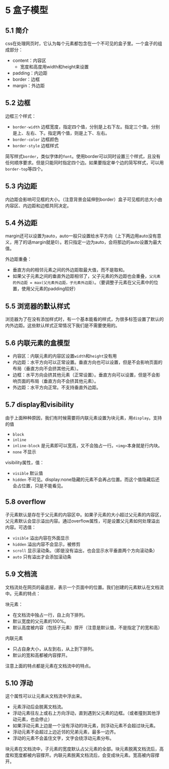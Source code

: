 # 5 盒子模型

## 5.1 简介

css在处理网页时，它认为每个元素都包含在一个不可见的盒子里。一个盒子的组成部分：

- content：内容区
  - 宽度和高度用width和height来设置
- padding：内边距
- border：边框
- margin：外边距

## 5.2 边框

边框三个样式：

- `border-width` 边框宽度，指定四个值，分别是上右下左。指定三个值，分别是上、左右、下。指定两个值，则是上下、左右。
- `border-color` 边框颜色
- `border-style` 边框样式

简写样式`border`，类似字体的`font`。使用border可以同时设置三个样式，且没有任何顺序要求。但是只能同时指定四个边。如果要指定单个边的简写样式，可以用`border-top`等四个。

## 5.3 内边距

内边距会影响可见框的大小。（注意背景会延伸到border）盒子可见框的总大小由内容区、内边距和边框共同决定。

## 5.4 外边距

margin还可以设置为auto，auto一般只设置给水平方向（上下两边用auto没有意义，用了的话margin就是0）。若只指定一边为auto，会将那边的auto设置为最大值。

外边距重叠：

- 垂直方向的相邻元素之间的外边距取最大值，而不是取和。
- 如果父子元素之间的垂直外边距相邻了，父子元素的外边距也会重叠，`父元素的外边距 = max(父元素外边距，子元素外边距)`。（要调整子元素在父元素中的位置，使用父元素的padding较好）

## 5.5 浏览器的默认样式

浏览器为了在没有添加样式时，有一个基本能看的样式，为很多标签设置了默认的内外边距。这些默认样式正常情况下我们是不需要使用的。

## 5.6 内联元素的盒模型

- 内容区：内联元素的内容区设置`width`和`height`没有用
- 内边距：水平方向可以正常设置。垂直方向也可以设置，但是不会影响页面的布局（垂直方向不会挤其他元素）。
- 边框：水平方向会挤其他元素（正常设置）。垂直方向可以设置，但是不会影响页面的布局（垂直方向不会挤其他元素）。
- 外边距：水平方向正常。不支持垂直外边距。

## 5.7 display和visibility

由于上面种种原因，我们有时候需要将内联元素设置为块元素，用`display`。支持的值

- `block`
- `inline`
- `inline-block` 是元素即可以宽高，又不会独占一行。`<img>`本身就是行内块。
- `none` 不显示

visibility属性，值：

- `visible` 默认值
- `hidden` 不可见。display:none隐藏的元素不会再占位置。而这个值隐藏后还会占位置，只是不能看见。

## 5.8 overflow

子元素默认是存在于父元素的内容区中。如果子元素的大小超过父元素的内容区，父元素默认会显示溢出内容。通过overflow属性，可是设置父元素如何处理溢出内容。可选值：

- `visible` 溢出内容在外面显示
- `hidden` 溢出内容不会显示，被修剪
- `scroll` 显示滚动条。（即是没有溢出，也会显示水平垂直两个方向滚动条）
- `auto` 只有溢出才会添加滚动条

## 5.9 文档流

文档流处在网页的最底层，表示一个页面中的位置。我们创建的元素默认在文档流中。元素的特点：

块元素：

- 在文档流中独占一行，自上向下排列。
- 默认宽度的父元素的100%。
- 默认高度被内容（包括子元素）撑开（注意是默认值，不是指定了的宽和高）

内联元素

- 只占自身大小，从左到右，从上到下排列。
- 默认的宽和高都被内容撑开。

注意上面的特点都是元素在文档流中的特点。


## 5.10 浮动

这个属性可以让元素从文档流中浮出来。

- 元素浮动后会脱离文档流。
- 浮动元素往左上或右上方向浮动，直到遇到父元素的边框。（或者撞到其他浮动元素，也会停止）
- 如果浮动元素上边是一个没有浮动的块元素，则浮动元素不会超过块元素。
- 浮动元素不会超过上边近邻的兄弟元素，最多一边齐。
- 浮动的元素不会盖住文字，文字会绕浮动元素分布。

块元素在文档流中，子元素的宽度默认占父元素的全部。块元素脱离文档流后，高度和宽度都被内容撑开。内联元素脱离文档流后，会变成块元素。宽高被内容撑开。
